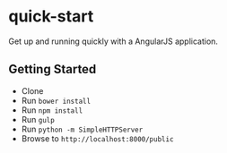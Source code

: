 # quick-start

Get up and running quickly with a AngularJS application.

## Getting Started

- Clone
- Run `bower install`
- Run `npm install`
- Run `gulp`
- Run `python -m SimpleHTTPServer`
- Browse to `http://localhost:8000/public`
